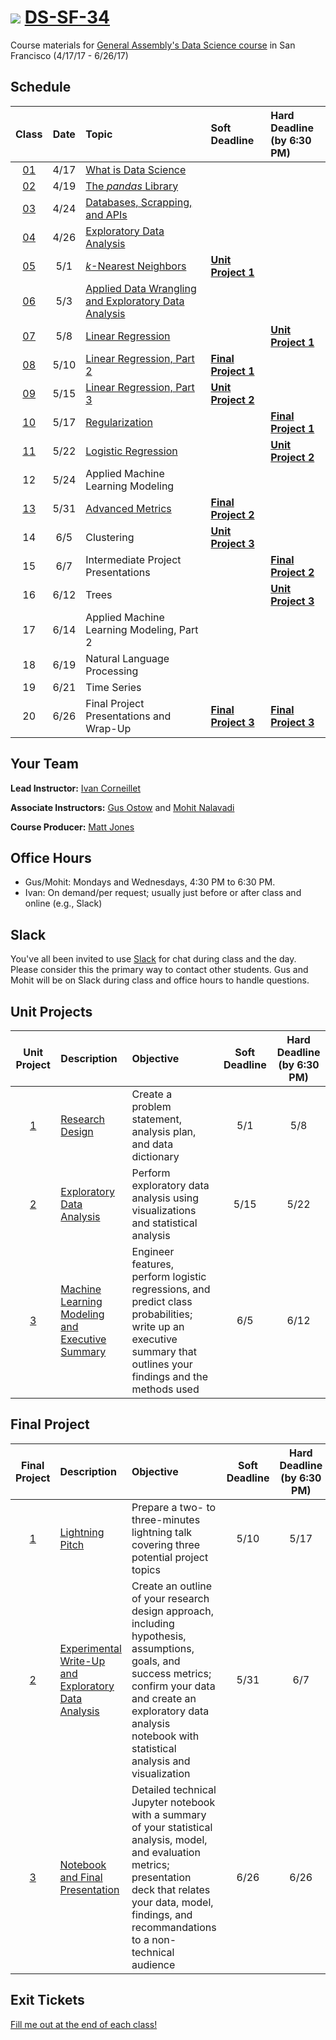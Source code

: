 # ![](https://ga-dash.s3.amazonaws.com/production/assets/logo-9f88ae6c9c3871690e33280fcf557f33.png) [DS-SF-34](https://github.com/ga-students/DS-SF-34)

Course materials for [General Assembly's Data Science course](https://generalassemb.ly/education/data-science/san-francisco) in San Francisco (4/17/17 - 6/26/17)

## Schedule

| Class | Date | Topic | Soft Deadline | Hard Deadline<br/>(by 6:30 PM) |
|:---:|:---:|:---|:---|:---|
| [01](./classes/01) | 4/17 | [What is Data Science](./classes/01) | | |
| [02](./classes/02) | 4/19 | [The _pandas_ Library](./classes/02) | | |
| [03](./classes/03) | 4/24 | [Databases, Scrapping, and APIs](./classes/03) | | |
| [04](./classes/04) | 4/26 | [Exploratory Data Analysis](./classes/04) | | |
| [05](./classes/05) | 5/1 | [_k_-Nearest Neighbors](./classes/05) | **[Unit Project 1](./unit-project/1)** | |
| [06](./classes/06) | 5/3 | [Applied Data Wrangling and Exploratory Data Analysis](./classes/06) | | |
| [07](./classes/07) | 5/8 | [Linear Regression](./classes/07) | | **[Unit Project 1](./unit-project/1)** |
| [08](./classes/08) | 5/10 | [Linear Regression, Part 2](./classes/08) | **[Final Project 1](./final-project/1)** | |
| [09](./classes/09) | 5/15 | [Linear Regression, Part 3](./classes/09) | **[Unit Project 2](./unit-project/2)** | |
| [10](./classes/10) | 5/17 | [Regularization](./classes/10) | | **[Final Project 1](./final-project/1)** |
| [11](./classes/11) | 5/22 | [Logistic Regression](./classes/11) | | **[Unit Project 2](./unit-project/2)** |
| 12 | 5/24 | Applied Machine Learning Modeling | | |
| [13](./classes/13) | 5/31 | [Advanced Metrics](./classes/13) | **[Final Project 2](./final-project/2)** | |
| 14 | 6/5 | Clustering | **[Unit Project 3](./unit-project/3)** | |
| 15 | 6/7 | Intermediate Project Presentations | | **[Final Project 2](./final-project/2)** |
| 16 | 6/12 | Trees | | **[Unit Project 3](./unit-project/3)** |
| 17 | 6/14 | Applied Machine Learning Modeling, Part 2 | | |
| 18 | 6/19 | Natural Language Processing | | |
| 19 | 6/21 | Time Series | | |
| 20 | 6/26 | Final Project Presentations and Wrap-Up | **[Final Project 3](./final-project/3)** | **[Final Project 3](./final-project/3)** |

## Your Team

**Lead Instructor:** [Ivan Corneillet](mailto:ivan@paspeur.com)

**Associate Instructors:** [Gus Ostow](mailto:ostowster@gmail.com) and [Mohit Nalavadi](mailto:mnalavadi@gmail.com)

**Course Producer:** [Matt Jones](mailto:matthew.jones@generalassemb.ly)

## Office Hours

- Gus/Mohit: Mondays and Wednesdays, 4:30 PM to 6:30 PM.
- Ivan: On demand/per request; usually just before or after class and online (e.g., Slack)

## Slack

You've all been invited to use [Slack](https://ds-sf-34.slack.com) for chat during class and the day.  Please consider this the primary way to contact other students.  Gus and Mohit will be on Slack during class and office hours to handle questions.

## Unit Projects

| Unit Project | Description | Objective | Soft Deadline | Hard Deadline<br/>(by 6:30 PM) |
|:---:|:---|:---|:---:|:---:|
| [1](./unit-project/1) | [Research Design](./unit-project/1) | Create a problem statement, analysis plan, and data dictionary | 5/1 | 5/8 |
| [2](./unit-project/2) | [Exploratory Data Analysis](./unit-project/2) | Perform exploratory data analysis using visualizations and statistical analysis | 5/15 | 5/22 |
| [3](./unit-project/3) | [Machine Learning Modeling and Executive Summary](./unit-project/3) | Engineer features, perform logistic regressions, and predict class probabilities; write up an executive summary that outlines your findings and the methods used | 6/5 | 6/12 |

## Final Project

| Final Project | Description | Objective | Soft Deadline | Hard Deadline<br/>(by 6:30 PM) |
|:---:|:---|:---|:---:|:---:|
| [1](./final-project/1) | [Lightning Pitch](./final-project/1) | Prepare a two- to three-minutes lightning talk covering three potential project topics | 5/10 | 5/17 |
| [2](./final-project/2) | [Experimental Write-Up and Exploratory Data Analysis](./final-project/2) | Create an outline of your research design approach, including hypothesis, assumptions, goals, and success metrics; confirm your data and create an exploratory data analysis notebook with statistical analysis and visualization | 5/31 | 6/7 |
| [3](./final-project/3) | [Notebook and Final Presentation](./final-project/3) | Detailed technical Jupyter notebook with a summary of your statistical analysis, model, and evaluation metrics; presentation deck that relates your data, model, findings, and recommandations to a non-technical audience | 6/26 | 6/26 |

## Exit Tickets

[Fill me out at the end of each class!](http://tiny.cc/ds-sf-34)
